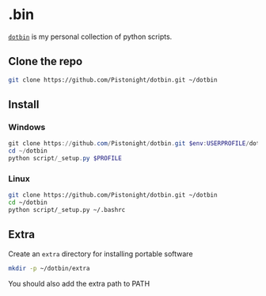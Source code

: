 # .bin
[`dotbin`](https://github.com/Pistonight/dotbin) is my personal collection of
python scripts.

## Clone the repo
```bash
git clone https://github.com/Pistonight/dotbin.git ~/dotbin
```

## Install
### Windows
```powershell
git clone https://github.com/Pistonight/dotbin.git $env:USERPROFILE/dotbin
cd ~/dotbin
python script/_setup.py $PROFILE
```
### Linux
```bash
git clone https://github.com/Pistonight/dotbin.git ~/dotbin
cd ~/dotbin
python script/_setup.py ~/.bashrc
```

## Extra
Create an `extra` directory for installing portable software
```bash
mkdir -p ~/dotbin/extra
```
You should also add the extra path to PATH

